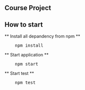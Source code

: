 
## Course Project 

## How to start
** Install all depandency from npm ** 
<pre>
    npm install
</pre>
** Start application ** 
<pre>
    npm start
</pre>
** Start test ** 
<pre>
    npm test
</pre>